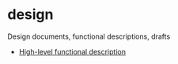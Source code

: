 design
======

Design documents, functional descriptions, drafts

* [High-level functional description](overview.md)
